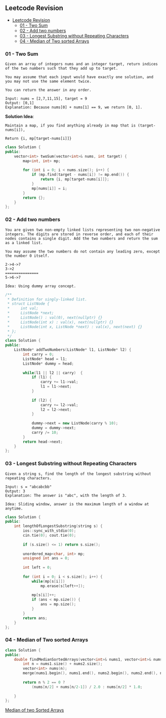 ## Leetcode Revision

- [Leetcode Revision](#leetcode-revision)
  - [01 - Two Sum](#01---two-sum)
  - [02 - Add two numbers](#02---add-two-numbers)
  - [03 - Longest Substring without Repeating Characters](#03---longest-substring-without-repeating-characters)
  - [04 - Median of Two sorted Arrays](#04---median-of-two-sorted-arrays)


### 01 - Two Sum

```
Given an array of integers nums and an integer target, return indices of the two numbers such that they add up to target.

You may assume that each input would have exactly one solution, and you may not use the same element twice.

You can return the answer in any order.

Input: nums = [2,7,11,15], target = 9
Output: [0,1]
Explanation: Because nums[0] + nums[1] == 9, we return [0, 1].
```

**Solution Idea**:


```
Maintain a map, if you find anything already in map that is (target-nums[i]),

Return {i, mp[target-nums[i]]}
```

```c++
class Solution {
public:
    vector<int> twoSum(vector<int>& nums, int target) {
        map<int, int> mp;
        
        for (int i = 0; i < nums.size(); i++) {
            if (mp.find(target - nums[i]) != mp.end()) {
                return {i, mp[target-nums[i]]};
            } 
            mp[nums[i]] = i;
        }
        return {};
    }
};
```

### 02 - Add two numbers

```
You are given two non-empty linked lists representing two non-negative integers. The digits are stored in reverse order, and each of their nodes contains a single digit. Add the two numbers and return the sum as a linked list.

You may assume the two numbers do not contain any leading zero, except the number 0 itself.

2->4->7
3->2
===============
5->6->7 

Idea: Using dummy array concept.
```

```c++
/**
 * Definition for singly-linked list.
 * struct ListNode {
 *     int val;
 *     ListNode *next;
 *     ListNode() : val(0), next(nullptr) {}
 *     ListNode(int x) : val(x), next(nullptr) {}
 *     ListNode(int x, ListNode *next) : val(x), next(next) {}
 * };
 */
class Solution {
public:
    ListNode* addTwoNumbers(ListNode* l1, ListNode* l2) {
        int carry = 0;
        ListNode* head = l1;
        ListNode* dummy = head;
        
        while(l1 || l2 || carry)  {
            if (l1) {
                carry += l1->val;
                l1 = l1->next;
            }
            
            if (l2) {
                carry += l2->val;
                l2 = l2->next;
            }
            
            dummy->next = new ListNode(carry % 10);
            dummy = dummy->next;
            carry /= 10;
        }
        return head->next;        
    }
};
```

### 03 - Longest Substring without Repeating Characters

```
Given a string s, find the length of the longest substring without repeating characters.

Input: s = "abcabcbb"
Output: 3
Explanation: The answer is "abc", with the length of 3.

Idea: Sliding window, answer is the maximum length of a window at anytime.
```

```c++
class Solution {
public:
    int lengthOfLongestSubstring(string s) {
        ios::sync_with_stdio(0);
        cin.tie(0); cout.tie(0);
        
        if (s.size() <= 1) return s.size();
    
        unordered_map<char, int> mp;
        unsigned int ans = 0;
        
        int left = 0;
        
        for (int i = 0; i < s.size(); i++) {
            while(mp[s[i]])
                mp.erase(s[left++]);
            
            mp[s[i]]++;
            if (ans < mp.size()) {
                ans = mp.size();
            }
        }
        return ans;   
    }
};
```

### 04 - Median of Two sorted Arrays

```c++
class Solution {
public:
    double findMedianSortedArrays(vector<int>& nums1, vector<int>& nums2) {
        int n = nums1.size() + nums2.size();
        vector<int> nums(n);
        merge(nums1.begin(), nums1.end(), nums2.begin(), nums2.end(), nums.begin());
        
        return n % 2 == 0 ?
            (nums[n/2] + nums[n/2-1]) / 2.0 : nums[n/2] * 1.0;
        
    }
};
```

[Median of two Sorted Arrays](https://youtu.be/q6IEA26hvXc) 